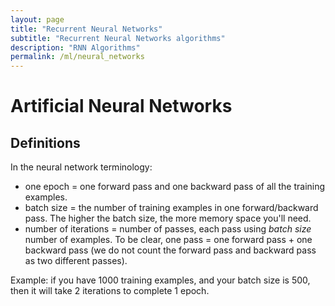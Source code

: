 ```yaml
---
layout: page
title: "Recurrent Neural Networks"
subtitle: "Recurrent Neural Networks algorithms"
description: "RNN Algorithms"
permalink: /ml/neural_networks
---
```


# Artificial Neural Networks

## Definitions

In the neural network terminology:

* one epoch = one forward pass and one backward pass of all the training examples.
* batch size = the number of training examples in one forward/backward pass. The higher the batch size, the more memory space you'll need.
* number of iterations = number of passes, each pass using **batch* size* number of examples. To be clear, one pass = one forward pass + one backward pass (we do not count the forward pass and backward pass as two different passes).

Example: if you have 1000 training examples, and your batch size is 500, then it will take 2 iterations to complete 1 epoch.
